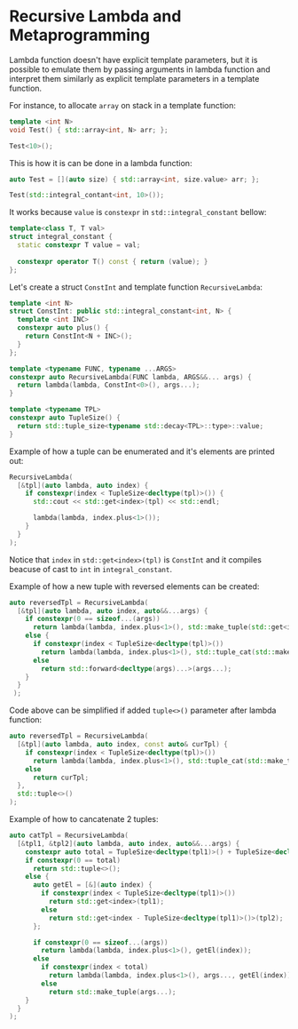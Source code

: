 # Recursive Lambda and Metaprogramming

Lambda function doesn't have explicit template parameters, but it is possible to emulate them by passing arguments in lambda function and interpret them similarly as explicit template parameters in a template function.

For instance, to allocate `array` on stack in a template function:
```C++
template <int N>
void Test() { std::array<int, N> arr; };

Test<10>();
```
This is how it is can be done in a lambda function:

```C++
auto Test = [](auto size) { std::array<int, size.value> arr; };

Test(std::integral_contant<int, 10>());
```
It works because `value` is `constexpr` in `std::integral_constant` bellow:
```C++
template<class T, T val>
struct integral_constant {	
  static constexpr T value = val;
  
  constexpr operator T() const { return (value); }
};
```

Let's create a struct `ConstInt` and template function `RecursiveLambda`:
```C++
template <int N>
struct ConstInt: public std::integral_constant<int, N> {
  template <int INC>
  constexpr auto plus() { 
    return ConstInt<N + INC>(); 
  }
};

template <typename FUNC, typename ...ARGS>
constexpr auto RecursiveLambda(FUNC lambda, ARGS&&... args) { 
  return lambda(lambda, ConstInt<0>(), args...); 
}

template <typename TPL>
constexpr auto TupleSize() { 
  return std::tuple_size<typename std::decay<TPL>::type>::value; 
}

```

Example of how a tuple can be enumerated and it's elements are printed out:
```C++
RecursiveLambda(
  [&tpl](auto lambda, auto index) {
    if constexpr(index < TupleSize<decltype(tpl)>()) {
      std::cout << std::get<index>(tpl) << std::endl;

      lambda(lambda, index.plus<1>());
    }
  }
);
```
Notice that `index` in `std::get<index>(tpl)` is `ConstInt` and it compiles beacuse of cast to `int` in `integral_constant`.

Example of how a new tuple with reversed elements can be created:

```C++
auto reversedTpl = RecursiveLambda(
  [&tpl](auto lambda, auto index, auto&&...args) {
    if constexpr(0 == sizeof...(args))
      return lambda(lambda, index.plus<1>(), std::make_tuple(std::get<index>(tpl)));
    else {
      if constexpr(index < TupleSize<decltype(tpl)>())
        return lambda(lambda, index.plus<1>(), std::tuple_cat(std::make_tuple(std::get<index>(tpl)), args...));
      else
        return std::forward<decltype(args)...>(args...);
    }
  }
 ); 
```

Code above can be simplified if added `tuple<>()` parameter after lambda function:
```C++
auto reversedTpl = RecursiveLambda(
  [&tpl](auto lambda, auto index, const auto& curTpl) {
    if constexpr(index < TupleSize<decltype(tpl)>())
      return lambda(lambda, index.plus<1>(), std::tuple_cat(std::make_tuple(std::get<index>(tpl)), curTpl));
    else
      return curTpl;
  },
  std::tuple<>()
);
```

Example of how to cancatenate 2 tuples:
```C++
auto catTpl = RecursiveLambda(
  [&tpl1, &tpl2](auto lambda, auto index, auto&&...args) {
    constexpr auto total = TupleSize<decltype(tpl1)>() + TupleSize<decltype(tpl2)>();
    if constexpr(0 == total)
      return std::tuple<>();
    else {
      auto getEl = [&](auto index) {
        if constexpr(index < TupleSize<decltype(tpl1)>())
          return std::get<index>(tpl1);
        else
          return std::get<index - TupleSize<decltype(tpl1)>()>(tpl2);
      };

      if constexpr(0 == sizeof...(args))
        return lambda(lambda, index.plus<1>(), getEl(index));
      else
        if constexpr(index < total)
          return lambda(lambda, index.plus<1>(), args..., getEl(index));
        else
          return std::make_tuple(args...);
    }
  }
);

```
